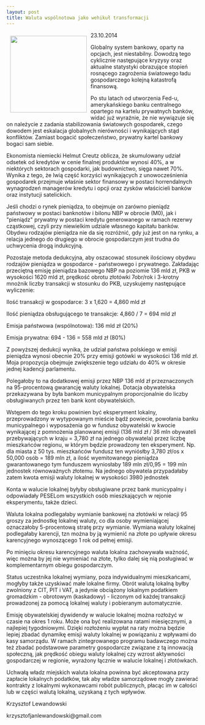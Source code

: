 ```yaml
---
layout: post
title: Waluta wspólnotowa jako wehikuł transformacji
---
```


<p><img src="{{site.baseurl}}\public\pictures\465.wawa.jpg" align="left" style="margin: 10px 10px" width="200"><!--215-->
<p>23.10.2014</p>
<p>Globalny system bankowy, oparty na opcjach, jest niestabilny. Dowodzą tego cyklicznie następujące kryzysy oraz aktualne statystyki obrazujące stopień rosnącego zagrożenia światowego ładu gospodarczego kolejną katastrofą finansową.</p>
<p>Po stu latach od utworzenia Fed-u, amerykańskiego banku centralnego opartego na kartelu prywatnych banków, widać już wyraźnie, że nie wywiązuje się on należycie z zadania stabilizowania światowych gospodarek, czego dowodem jest eskalacja globalnych nierówności i wynikających stąd konfliktów. Zamiast bogacić społeczeństwo, prywatny kartel bankowy bogaci sam siebie.</p>
<p>Ekonomista niemiecki Helmut Creutz oblicza, że skumulowany udział odsetek od kredytów w cenie finalnej produktów wynosi 40%, a w niektórych sektorach gospodarki, jak budownictwo, sięga nawet 70%. Wynika z tego, że lwią część korzyści wynikających z unowocześnienia gospodarek przejmuje właśnie sektor finansowy w postaci horrendalnych wynagrodzeń managerów kredytu i opcji oraz zysków właścicieli banków oraz instytucji satelickich.</p>
<p>Jeśli chodzi o rynek pieniądza, to obejmuje on zarówno pieniądz państwowy w postaci banknotów i bilonu NBP w obrocie (M0), jak i "pieniądz" prywatny w postaci kredytu generowanego w ramach rezerwy cząstkowej, czyli przy niewielkim udziale własnego kapitału banków. Obydwu rodzajów pieniądza nie da się rozróżnić, gdy już jest on na rynku, a relacja jednego do drugiego w obrocie gospodarczym jest trudna do uchwycenia drogą indukcyjną.</p>
<p>Pozostaje metoda dedukcyjna, aby oszacować stosunek ilościowy obydwu rodzajów pieniądza w gospodarce - państwowego i prywatnego. Zakładając przeciętną emisję pieniądza bazowego NBP na poziomie 136 mld zł, PKB w wysokości 1620 mld zł, prędkość obrotu złotówki 7obr/rok i 3-krotny mnożnik liczby transakcji w stosunku do PKB, uzyskujemy następujące wyliczenie:</p>
<p>Ilość transakcji w gospodarce: 3 x 1,620 = 4,860 mld zł</p>
<p>Ilość pieniądza obsługującego te transakcje: 4,860 / 7 = 694 mld zł</p>
<p>Emisja państwowa (wspólnotowa): 136 mld zł (20%)</p>
<p>Emisja prywatna: 694 - 136 = 558 mld zł (80%)</p>
<p>Z powyższej dedukcji wynika, że udział państwa polskiego w emisji pieniądza wynosi obecnie 20% przy emisji gotówki w wysokości 136 mld zł. Moja propozycja obejmuje zwiększenie tego udziału do 40% w okresie jednej kadencji parlamentu.</p>
<p>Polegałoby to na dodatkowej emisji przez NBP 136 mld zł przeznaczonych na 95-procentową gwarancję waluty lokalnej. Dotacja obywatelska przekazywana by była bankom municypalnym proporcjonalnie do liczby obsługiwanych przez ten bank kont obywatelskich.</p>
<p>Wstępem do tego kroku powinien być eksperyment lokalny, przeprowadzony w wytypowanym mieście bądź powiecie, powołania banku municypalnego i wyposażenia go w fundusz obywatelski w kwocie wynikającej z pomnożenia planowanej emisji (136 mld zł / 36 mln obywateli przebywających w kraju = 3,780 zł na jednego obywatela) przez liczbę mieszkańców regionu, w którym będzie prowadzony ten eksperyment. Np. dla miasta z 50 tys. mieszkańców fundusz ten wyniósłby 3,780 zł/os x 50,000 osób = 189 mln zł, a ilość wyemitowanego pieniądza gwarantowanego tym funduszem wyniosłaby 189 mln zł/0,95 = 199 mln jednostek równoważnych złotemu. Na jednego obywatela przypadałaby zatem kwota emisji waluty lokalnej w wysokości 3980 jednostek</p>
<p>Konta w walucie lokalnej byłyby obsługiwane przez bank municypalny i odpowiadały PESELom wszystkich osób mieszkających w rejonie eksperymentu, także dzieci.</p>
<p>Waluta lokalna podlegałaby wymianie bankowej na złotówki w relacji 95 groszy za jednostkę lokalnej waluty, co dla osoby wymieniającej oznaczałoby 5-procentową stratę przy wymianie. Wymiana waluty lokalnej podlegałaby karencji, tzn można by ją wymienić na złote po upływie okresu karencyjnego wynoszącego 1 rok od pełnej emisji.</p>
<p>Po minięciu okresu karencyjnego waluta lokalna zachowywała ważność, więc można by jej nie wymieniać na złote, tylko dalej się nią posługiwać w komplementarnym obiegu gospodarczym.</p>
<p>Status uczestnika lokalnej wymiany, poza indywidualnymi mieszkańcami, mogłyby także uzyskiwać małe lokalne firmy. Obrót walutą lokalną byłby zwolniony z CIT, PIT i VAT, a jedynie obciążony lokalnym podatkiem gromadzkim - obrotowym (kaskadowy) - liczonym od każdej transakcji prowadzonej za pomocą lokalnej waluty i pobieranym automatycznie.</p>
<p>Emisję obywatelskiej dywidendy w walucie lokalnej można rozłożyć w czasie na okres 1 roku. Może ona być realizowana ratami miesięcznymi, a najlepiej tygodniowymi. Dzięki rozłożeniu wypłat na raty można będzie lepiej zbadać dynamikę emisji waluty lokalnej w powiązaniu z wpływami do kasy samorządu. W ramach zintegrowanego programu badawczego można też zbadać podstawowe parametry gospodarcze związane z tą innowacją społeczną, jak prędkość obiegu waluty lokalnej czy wzrost aktywności gospodarczej w regionie, wyrażony łącznie w walucie lokalnej i złotówkach.</p>
<p>Uchwałą władz miejskich waluta lokalna powinna być akceptowana przy zapłacie lokalnych podatków, tak aby władze samorządowe mogły zawierać kontrakty z lokalnymi wykonawcami robót publicznych, płacąc im w całości lub w części walutą lokalną, uzyskaną z tych wpływów.</p>
<p>Krzysztof Lewandowski</p>
<p>krzysztofjanlewandowski@gmail.com</p>